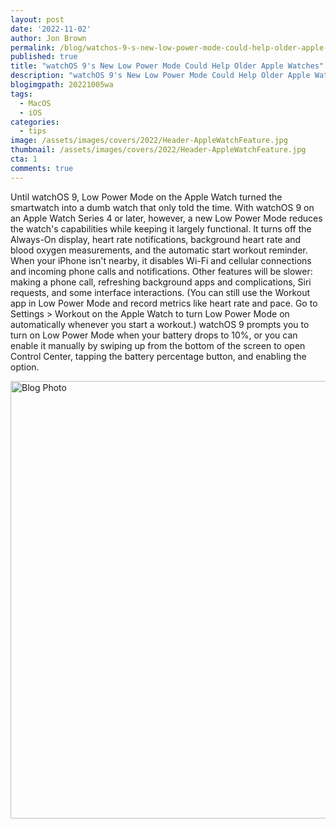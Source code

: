 ```yaml
---
layout: post
date: '2022-11-02'
author: Jon Brown
permalink: /blog/watchos-9-s-new-low-power-mode-could-help-older-apple-watches/
published: true
title: "watchOS 9's New Low Power Mode Could Help Older Apple Watches"
description: "watchOS 9's New Low Power Mode Could Help Older Apple Watches"
blogimgpath: 20221005wa
tags:
  - MacOS
  - iOS
categories:
  - tips
image: /assets/images/covers/2022/Header-AppleWatchFeature.jpg
thumbnail: /assets/images/covers/2022/Header-AppleWatchFeature.jpg
cta: 1
comments: true
---
```

Until watchOS 9, Low Power Mode on the Apple Watch turned the smartwatch
into a dumb watch that only told the time. With watchOS 9 on an Apple
Watch Series 4 or later, however, a new Low Power Mode reduces the
watch's capabilities while keeping it largely functional. It turns off
the Always-On display, heart rate notifications, background heart rate
and blood oxygen measurements, and the automatic start workout reminder.
When your iPhone isn't nearby, it disables Wi-Fi and cellular
connections and incoming phone calls and notifications. Other features
will be slower: making a phone call, refreshing background apps and
complications, Siri requests, and some interface interactions. (You can
still use the Workout app in Low Power Mode and record metrics like
heart rate and pace. Go to Settings \> Workout on the Apple Watch to
turn Low Power Mode on automatically whenever you start a workout.)
watchOS 9 prompts you to turn on Low Power Mode when your battery drops
to 10%, or you can enable it manually by swiping up from the bottom of
the screen to open Control Center, tapping the battery percentage
button, and enabling the
option.



<img alt="Blog Photo" src="{{ site.site_cdn }}/assets/images/blog/2022/20221005wa/image2.jpeg" class="img-fluid rounded m-2" width="700" />